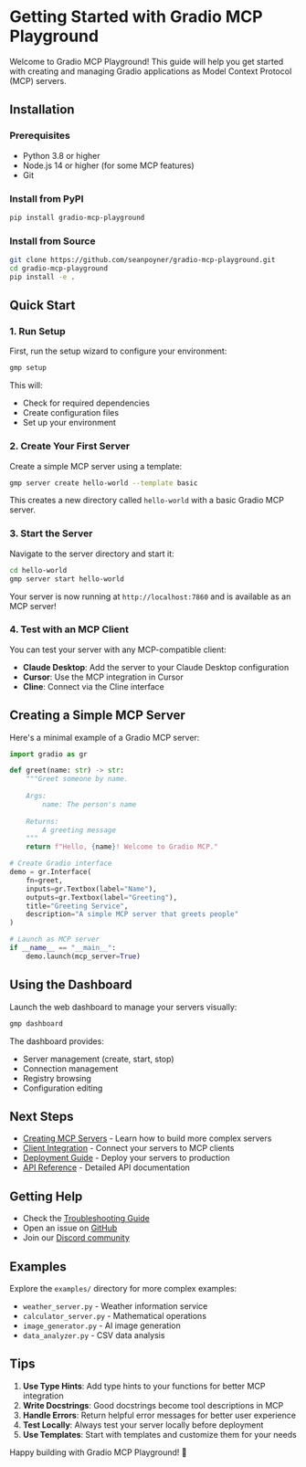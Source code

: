 # Getting Started with Gradio MCP Playground

Welcome to Gradio MCP Playground! This guide will help you get started with creating and managing Gradio applications as Model Context Protocol (MCP) servers.

## Installation

### Prerequisites

- Python 3.8 or higher
- Node.js 14 or higher (for some MCP features)
- Git

### Install from PyPI

```bash
pip install gradio-mcp-playground
```

### Install from Source

```bash
git clone https://github.com/seanpoyner/gradio-mcp-playground.git
cd gradio-mcp-playground
pip install -e .
```

## Quick Start

### 1. Run Setup

First, run the setup wizard to configure your environment:

```bash
gmp setup
```

This will:
- Check for required dependencies
- Create configuration files
- Set up your environment

### 2. Create Your First Server

Create a simple MCP server using a template:

```bash
gmp server create hello-world --template basic
```

This creates a new directory called `hello-world` with a basic Gradio MCP server.

### 3. Start the Server

Navigate to the server directory and start it:

```bash
cd hello-world
gmp server start hello-world
```

Your server is now running at `http://localhost:7860` and is available as an MCP server!

### 4. Test with an MCP Client

You can test your server with any MCP-compatible client:

- **Claude Desktop**: Add the server to your Claude Desktop configuration
- **Cursor**: Use the MCP integration in Cursor
- **Cline**: Connect via the Cline interface

## Creating a Simple MCP Server

Here's a minimal example of a Gradio MCP server:

```python
import gradio as gr

def greet(name: str) -> str:
    """Greet someone by name.
    
    Args:
        name: The person's name
        
    Returns:
        A greeting message
    """
    return f"Hello, {name}! Welcome to Gradio MCP."

# Create Gradio interface
demo = gr.Interface(
    fn=greet,
    inputs=gr.Textbox(label="Name"),
    outputs=gr.Textbox(label="Greeting"),
    title="Greeting Service",
    description="A simple MCP server that greets people"
)

# Launch as MCP server
if __name__ == "__main__":
    demo.launch(mcp_server=True)
```

## Using the Dashboard

Launch the web dashboard to manage your servers visually:

```bash
gmp dashboard
```

The dashboard provides:
- Server management (create, start, stop)
- Connection management
- Registry browsing
- Configuration editing

## Next Steps

- [Creating MCP Servers](creating-servers.md) - Learn how to build more complex servers
- [Client Integration](client-integration.md) - Connect your servers to MCP clients
- [Deployment Guide](deployment.md) - Deploy your servers to production
- [API Reference](api-reference.md) - Detailed API documentation

## Getting Help

- Check the [Troubleshooting Guide](troubleshooting.md)
- Open an issue on [GitHub](https://github.com/gradio-mcp-playground/gradio-mcp-playground/issues)
- Join our [Discord community](https://discord.gg/gradio-mcp)

## Examples

Explore the `examples/` directory for more complex examples:

- `weather_server.py` - Weather information service
- `calculator_server.py` - Mathematical operations
- `image_generator.py` - AI image generation
- `data_analyzer.py` - CSV data analysis

## Tips

1. **Use Type Hints**: Add type hints to your functions for better MCP integration
2. **Write Docstrings**: Good docstrings become tool descriptions in MCP
3. **Handle Errors**: Return helpful error messages for better user experience
4. **Test Locally**: Always test your server locally before deployment
5. **Use Templates**: Start with templates and customize them for your needs

Happy building with Gradio MCP Playground! 🚀
